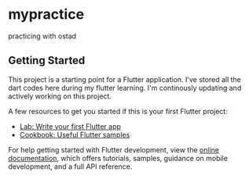 # mypractice

practicing with ostad

## Getting Started

This project is a starting point for a Flutter application.
I've stored all the dart codes here during my flutter learning.
I'm continously updating and actively working on this project.

A few resources to get you started if this is your first Flutter project:

- [Lab: Write your first Flutter app](https://docs.flutter.dev/get-started/codelab)
- [Cookbook: Useful Flutter samples](https://docs.flutter.dev/cookbook)

For help getting started with Flutter development, view the
[online documentation](https://docs.flutter.dev/), which offers tutorials,
samples, guidance on mobile development, and a full API reference.
